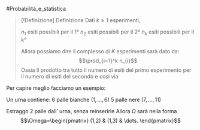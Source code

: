 #Probabilità_e_statistica 
>[!Definizione]  Definizione
>Dati $k\geq 1$ esperimenti,
>
>$n_{1}$ esiti possibili per il 1°
>$n_{2}$ esiti possibili per il 2°
>$n_{k}$ esiti possibili per il k°
>
>Allora possiamo dire il complesso di $K$ esperimenti sarà dato da:
>$$\prod_{i=1}^k n_{i}$$
>Ossia Il prodotto tra tutto il numero di esiti del primo esperimento per il numero di esiti del secondo e cosi via

Per capire meglio facciamo un esempio:

Un urna contiene:
$6$ palle bianche $(1,\dots,6)$
$5$ palle nere $(7,\dots,11)$

Estraggo 2 palle dall’ urna, senza reinserirle
Allora $\Omega$ sarà nella forma
$$\Omega=\begin{pmatrix}
(1,2) & (1,3) & \dots.
\end{pmatrix}$$